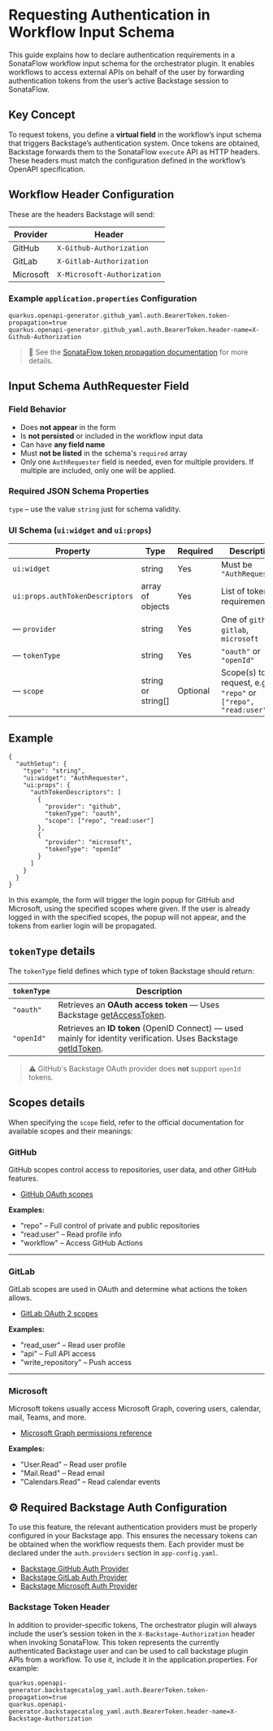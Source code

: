 # Requesting Authentication in Workflow Input Schema

This guide explains how to declare authentication requirements in a SonataFlow workflow input schema for the orchestrator plugin. It enables workflows to access external APIs on behalf of the user by forwarding authentication tokens from the user’s active Backstage session to SonataFlow.

## Key Concept

To request tokens, you define a **virtual field** in the workflow’s input schema that triggers Backstage’s authentication system. Once tokens are obtained, Backstage forwards them to the SonataFlow `execute` API as HTTP headers. These headers must match the configuration defined in the workflow’s OpenAPI specification.

## Workflow Header Configuration

These are the headers Backstage will send:

| Provider  | Header                      |
| --------- | --------------------------- |
| GitHub    | `X-Github-Authorization`    |
| GitLab    | `X-Gitlab-Authorization`    |
| Microsoft | `X-Microsoft-Authorization` |

### Example `application.properties` Configuration

```
quarkus.openapi-generator.github_yaml.auth.BearerToken.token-propagation=true
quarkus.openapi-generator.github_yaml.auth.BearerToken.header-name=X-Github-Authorization
```

> 🔗 See the [SonataFlow token propagation documentation](https://www.rhdhorchestrator.io/main/docs/serverless-workflows/configuration/token-propagation/) for more details.

## Input Schema AuthRequester Field

### Field Behavior

- Does **not appear** in the form
- Is **not persisted** or included in the workflow input data
- Can have **any field name**
- Must **not be listed** in the schema's `required` array
- Only one `AuthRequester` field is needed, even for multiple providers. If multiple are included, only one will be applied.

### Required JSON Schema Properties

`type` – use the value `string` just for schema validity.

### UI Schema (`ui:widget` and `ui:props`)

| Property                        | Type               | Required | Description                                                    |
| ------------------------------- | ------------------ | -------- | -------------------------------------------------------------- |
| `ui:widget`                     | string             | Yes      | Must be `"AuthRequester"`                                      |
| `ui:props.authTokenDescriptors` | array of objects   | Yes      | List of token requirements                                     |
| — `provider`                    | string             | Yes      | One of `github`, `gitlab`, `microsoft`                         |
| — `tokenType`                   | string             | Yes      | `"oauth"` or `"openId"`                                        |
| — `scope`                       | string or string[] | Optional | Scope(s) to request, e.g., `"repo"` or `["repo", "read:user"]` |

## Example

```
{
  "authSetup": {
    "type": "string",
    "ui:widget": "AuthRequester",
    "ui:props": {
      "authTokenDescriptors": [
        {
          "provider": "github",
          "tokenType": "oauth",
          "scope": ["repo", "read:user"]
        },
        {
          "provider": "microsoft",
          "tokenType": "openId"
        }
      ]
    }
  }
}
```

In this example, the form will trigger the login popup for GitHub and Microsoft, using the specified scopes where given. If the user is already logged in with the specified scopes, the popup will not appear, and the tokens from earlier login will be propagated.

## `tokenType` details

The `tokenType` field defines which type of token Backstage should return:

| `tokenType` | Description                                                                                                                                                                           |
| ----------- | ------------------------------------------------------------------------------------------------------------------------------------------------------------------------------------- |
| `"oauth"`   | Retrieves an **OAuth access token** — Uses Backstage [getAccessToken](https://backstage.io/docs/reference/core-app-api.oauth2.getaccesstoken/).                                       |
| `"openId"`  | Retrieves an **ID token** (OpenID Connect) — used mainly for identity verification. Uses Backstage [getIdToken](https://backstage.io/docs/reference/core-app-api.oauth2.getidtoken/). |

> ⚠️ GitHub's Backstage OAuth provider does **not** support `openId` tokens.

## Scopes details

When specifying the `scope` field, refer to the official documentation for available scopes and their meanings:

### GitHub

GitHub scopes control access to repositories, user data, and other GitHub features.

- [GitHub OAuth scopes](https://docs.github.com/en/apps/oauth-apps/building-oauth-apps/scopes-for-oauth-apps)

**Examples:**

- "repo" – Full control of private and public repositories
- "read:user" – Read profile info
- "workflow" – Access GitHub Actions

---

### GitLab

GitLab scopes are used in OAuth and determine what actions the token allows.

- [GitLab OAuth 2 scopes](https://docs.gitlab.com/integration/oauth_provider/#view-all-authorized-applications)

**Examples:**

- "read_user" – Read user profile
- "api" – Full API access
- "write_repository" – Push access

---

### Microsoft

Microsoft tokens usually access Microsoft Graph, covering users, calendar, mail, Teams, and more.

- [Microsoft Graph permissions reference](https://learn.microsoft.com/en-us/graph/permissions-reference)

**Examples:**

- "User.Read" – Read user profile
- "Mail.Read" – Read email
- "Calendars.Read" – Read calendar events

## ⚙️ Required Backstage Auth Configuration

To use this feature, the relevant authentication providers must be properly configured in your Backstage app. This ensures the necessary tokens can be obtained when the workflow requests them. Each provider must be declared under the `auth.providers` section in `app-config.yaml`.

- [Backstage GitHub Auth Provider](https://backstage.io/docs/auth/github/provider)
- [Backstage GitLab Auth Provider](https://backstage.io/docs/auth/gitlab/provider)
- [Backstage Microsoft Auth Provider](https://backstage.io/docs/auth/microsoft/provider)

### Backstage Token Header

In addition to provider-specific tokens, The orchestrator plugin will always include the user’s session token in the `X-Backstage-Authorization` header when invoking SonataFlow. This token represents the currently authenticated Backstage user and can be used to call backstage plugin APIs from a workflow.
To use it, include it in the application.properties. For example:

```
quarkus.openapi-generator.backstagecatalog_yaml.auth.BearerToken.token-propagation=true
quarkus.openapi-generator.backstagecatalog_yaml.auth.BearerToken.header-name=X-Backstage-Authorization
```
